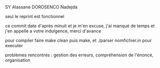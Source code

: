 SY Alassane 
DOROSENCO Nadejda

seul le reprint est fonctionnel

ce commit date d'après minuit et je m'en excuse, j'ai manqué de temps et j'en appelle a votre indulgence, merci d'avance

pour compiler faire make clean puis make, et ./parser nomfichier.in pour executer 

problèmes rencontrés : gestion des erreurs, compréhension de l'énoncé, organisation